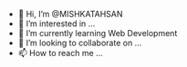 - 👋 Hi, I’m @MISHKATAHSAN
- 👀 I’m interested in ...
- 🌱 I’m currently learning Web Development 
- 💞️ I’m looking to collaborate on ...
- 📫 How to reach me ...

<!---
MISHKATAHSAN/MISHKATAHSAN is a ✨ special ✨ repository because its `README.md` (this file) appears on your GitHub profile.
You can click the Preview link to take a look at your changes.
--->
